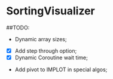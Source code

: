 # SortingVisualizer

##TODO: 
 - Dynamic array sizes;
 - [x] Add step through option;
 - [x] Dynamic Coroutine wait time;
 - Add pivot to IMPLOT in special algos;
